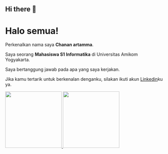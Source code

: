 ## Hi there 👋

# Halo semua! 

Perkenalkan nama saya **Chanan artamma**.<br>

Saya seorang **Mahasiswa S1 Informatika** di Universitas Amikom Yogyakarta.<br>

Saya bertanggung jawab pada apa yang saya kerjakan.<br>



Jika kamu tertarik untuk berkenalan denganku, silakan ikuti akun [Linkedin](https://www.linkedin.com/in/chanan-artamma-586412313/)ku ya.

<p align="left">
<a href="https://github.com/Faklh3">
  <img height="180em" src="https://github-readme-stats-eight-theta.vercel.app/api?username=Faklh3&show_icons=true&theme=algolia&include_all_commits=true&count_private=true"/>
  <img height="180em" src="https://github-readme-stats-eight-theta.vercel.app/api/top-langs/?username=Faklh3&layout=compact&theme=algolia"/>
</a>
</p>

